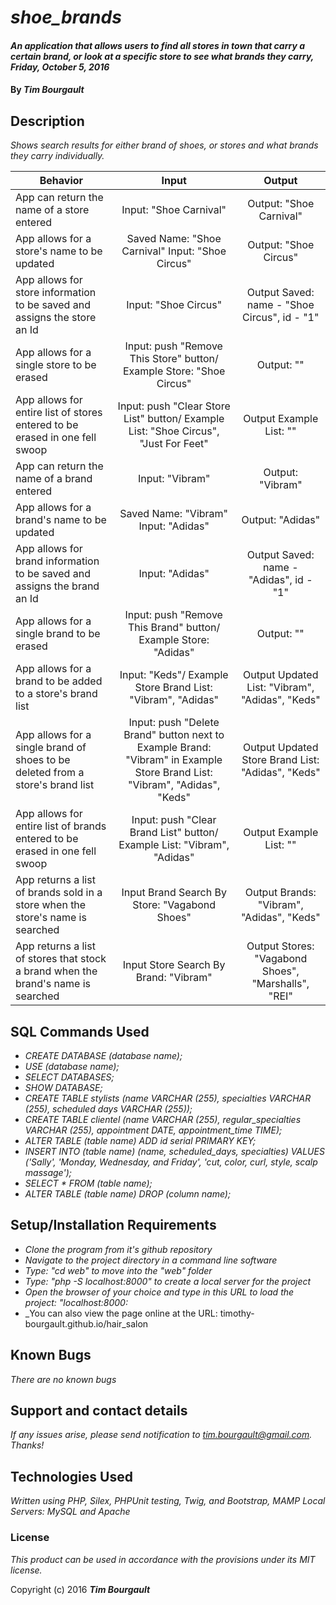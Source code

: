 # _shoe_brands_

#### _An application that allows users to find all stores in town that carry a certain brand, or look at a specific store to see what brands they carry, Friday, October 5, 2016_

#### By _**Tim Bourgault**_

## Description

_Shows search results for either brand of shoes, or stores and what brands they carry individually._

| Behavior |      Input    | Output|
|----------|:-------------:|:-----:|
| App can return the name of a store entered | Input: "Shoe Carnival" | Output: "Shoe Carnival" |
| App allows for a store's name to be updated | Saved Name: "Shoe Carnival" Input: "Shoe Circus" | Output: "Shoe Circus" |
| App allows for store information to be saved and assigns the store an Id | Input: "Shoe Circus" | Output Saved: name - "Shoe Circus", id - "1" |
| App allows for a single store to be erased | Input: push "Remove This Store" button/ Example Store: "Shoe Circus" | Output: "" |
| App allows for entire list of stores entered to be erased in one fell swoop | Input: push "Clear Store List" button/ Example List: "Shoe Circus", "Just For Feet"| Output Example List: "" |
| App can return the name of a brand entered | Input: "Vibram" | Output: "Vibram" |
| App allows for a brand's name to be updated | Saved Name: "Vibram" Input: "Adidas" | Output: "Adidas" |
| App allows for brand information to be saved and assigns the brand an Id | Input: "Adidas" | Output Saved: name - "Adidas", id - "1" |
| App allows for a single brand to be erased | Input: push "Remove This Brand" button/ Example Store: "Adidas" | Output: "" |
| App allows for a brand to be added to a store's brand list| Input: "Keds"/ Example Store Brand List: "Vibram", "Adidas" | Output Updated List: "Vibram", "Adidas", "Keds" |
| App allows for a single brand of shoes to be deleted from a store's brand list | Input: push "Delete Brand" button next to Example Brand: "Vibram" in Example Store Brand List: "Vibram", "Adidas", "Keds" | Output Updated Store Brand List: "Adidas", "Keds" |
| App allows for entire list of brands entered to be erased in one fell swoop | Input: push "Clear Brand List" button/ Example List: "Vibram", "Adidas"| Output Example List: "" |
| App returns a list of brands sold in a store when the store's name is searched | Input Brand Search By Store: "Vagabond Shoes" | Output Brands: "Vibram", "Adidas", "Keds" |
| App returns a list of stores that stock a brand when the brand's name is searched | Input Store Search By Brand: "Vibram" | Output Stores: "Vagabond Shoes", "Marshalls", "REI" |


## SQL Commands Used
* _CREATE DATABASE (database name);_
* _USE (database name);_
* _SELECT DATABASES;_
* _SHOW DATABASE;_
* _CREATE TABLE stylists (name VARCHAR (255), specialties VARCHAR (255), scheduled days VARCHAR (255));_
* _CREATE TABLE clientel (name VARCHAR (255), regular_specialties VARCHAR (255), appointment DATE, appointment_time TIME);_
* _ALTER TABLE (table name) ADD id serial PRIMARY KEY;_
* _INSERT INTO (table name) (name, scheduled_days, specialties) VALUES ('Sally', 'Monday, Wednesday, and Friday', 'cut, color, curl, style, scalp massage');_
* _SELECT * FROM (table name);_
* _ALTER TABLE (table name) DROP (column name);_

## Setup/Installation Requirements

* _Clone the program from it's github repository_
* _Navigate to the project directory in a command line software_
* _Type: "cd web" to move into the "web" folder_
* _Type: "php -S localhost:8000" to create a local server for the project_
* _Open the browser of your choice and type in this URL to load the project: "localhost:8000:_
* _You can also view the page online at the URL: timothy-bourgault.github.io/hair_salon


## Known Bugs

_There are no known bugs_

## Support and contact details

_If any issues arise, please send notification to tim.bourgault@gmail.com. Thanks!_

## Technologies Used

_Written using PHP, Silex, PHPUnit testing, Twig, and Bootstrap, MAMP Local Servers: MySQL and Apache_

### License

*This product can be used in accordance with the provisions under its MIT license.*

Copyright (c) 2016 **_Tim Bourgault_**
